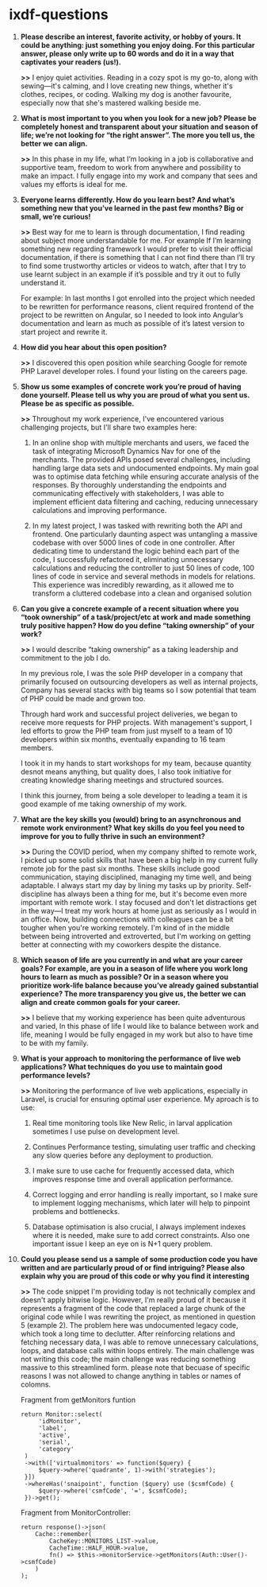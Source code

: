 # ixdf-questions
1. **Please describe an interest, favorite activity, or hobby of yours. It could be anything: just something you enjoy doing. For this particular answer, please only write up to 60 words and do it in a way that captivates your readers (us!).**
 
    **>>** I enjoy quiet activities. Reading in a cozy spot is my go-to, along with sewing—it's calming, and I love creating new things, whether it's clothes, recipes, or coding. Walking my dog is another favourite, especially now that she's mastered walking beside me. 

2. **What is most important to you when you look for a new job? Please be completely honest and transparent about your situation and season of life; we’re not looking for “the right answer”. The more you tell us, the better we can align.**

    **>>** In this phase in my life, what I’m looking in a job is collaborative and supportive team, freedom to work from anywhere and possibility to make an impact. I fully engage into my work and company that sees and values my efforts is ideal for me. 

3. **Everyone learns differently. How do you learn best? And what’s something new that you’ve learned in the past few months? Big or small, we’re curious!**

    **>>** Best way for me to learn is through documentation, I find reading about subject more understandable for me. For example If I’m learning something new regarding framework I would prefer to visit their official documentation, if there is something that I can not find there than I’ll try to find some trustworthy articles or videos to watch, after that I try to use learnt subject in an example if it’s possible and  try it out to fully understand it.  

    For example: In last months I got enrolled into the project which needed to be rewritten for performance reasons, client required frontend of the project to be rewritten on Angular, so I needed to look into Angular’s documentation and learn as much as possible of it’s latest version to start project and rewrite it. 

4. **How did you hear about this open position?**

    **>>** I discovered this open position while searching Google for remote PHP Laravel developer roles. I found your listing on the careers page.

5. **Show us some examples of concrete work you’re proud of having done yourself. Please tell us why you are proud of what you sent us. Please be as specific as possible.**

    **>>** Throughout my work experience, I've encountered various challenging projects, but I'll share two examples here:

    1. In an online shop with multiple merchants and users, we faced the task of integrating Microsoft Dynamics Nav for one of the merchants. The provided APIs posed several challenges, including handling large data sets and undocumented endpoints. My main goal was to optimise data fetching while ensuring accurate analysis of the responses. By thoroughly understanding the endpoints and communicating effectively with stakeholders, I was able to implement efficient data filtering and caching, reducing unnecessary calculations and improving performance.
    
    2. In my latest project, I was tasked with rewriting both the API and frontend. One particularly daunting aspect was untangling a massive codebase with over 5000 lines of code in one controller. After dedicating time to understand the logic behind each part of the code, I successfully refactored it, eliminating unnecessary calculations and reducing the controller to just 50 lines of code, 100 lines of code in service and several methods in models for relations. This experience was incredibly rewarding, as it allowed me to transform a cluttered codebase into a clean and organised solution 

6. **Can you give a concrete example of a recent situation where you “took ownership” of a task/project/etc at work and made something truly positive happen? How do you define “taking ownership” of your work?**

    **>>** I would describe “taking ownership” as a taking leadership and commitment to the job I do.

    In my previous role, I was the sole PHP developer in a company that primarily focused on outsourcing developers as well as internal projects, Company has several stacks with big teams so I sow potential that team of PHP could be made and grown too.

    Through hard work and successful project deliveries, we began to receive more requests for PHP projects. With management's support, I led efforts to grow the PHP team from just myself to a team of 10 developers within six months, eventually expanding to 16 team members.

    I took it in my hands to start workshops for my team, because quantity desnot means anything, but quality does, I also took initiative for creating knowledge sharing meetings and structured sources.

    I think this journey, from being a sole developer to leading a team it is good example of me taking ownership of my work. 

7. **What are the key skills you (would) bring to an asynchronous and remote work environment? What key skills do you feel you need to improve for you to fully thrive in such an environment?**

    **>>** During the COVID period, when my company shifted to remote work, I picked up some solid skills that have been a big help in my current fully remote job for the past six months.
These skills include good communication, staying disciplined, managing my time well, and being adaptable. I always start my day by lining my tasks up by priority.
    Self-discipline has always been a thing for me, but it's become even more important with remote work. I stay focused and don't let distractions get in the way—I treat my work hours at home just as seriously as I would in an office.
    Now, building connections with colleagues can be a bit tougher when you're working remotely. I'm kind of in the middle between being introverted and extroverted, but I'm working on getting better at connecting with my coworkers despite the distance.

8. **Which season of life are you currently in and what are your career goals? For example, are you in a season of life where you work long hours to learn as much as possible? Or in a season where you prioritize work-life balance because you’ve already gained substantial experience? The more transparency you give us, the better we can align and create common goals for your career.**

     **>>** I believe that my working experience has been quite adventurous and varied, In this phase of life I would like to balance between work and life, meaning I would be fully engaged in my work but also to have time to be with my family.
 
9. **What is your approach to monitoring the performance of live web applications? What techniques do you use to maintain good performance levels?**

    **>>** Monitoring the performance of live web applications, especially in Laravel, is crucial for ensuring optimal user experience. My aproach is to use:

    1. Real time monitoring tools like New Relic, in larval application sometimes I use pulse on development level.
       
    3. Continues Performance testing, simulating user traffic and checking any slow queries before any deployment to production.
       
    5. I make sure to use cache  for frequently accessed data, which improves response time and overall application performance.
       
    7. Correct logging and error handling is really important, so I make sure to implement logging mechanisms, which later will help to pinpoint problems and bottlenecks.
       
    9. Database optimisation is also crucial, I always implement indexes where it is needed, make sure to add correct constraints. Also one important issue I keep an eye on is N+1 query problem.
  
10. **Could you please send us a sample of some production code you have written and are particularly proud of or find intriguing? Please also explain why you are proud of this code or why you find it interesting**

    **>>** The code snippet I'm providing today is not technically complex and doesn't apply bitwise logic. However, I'm really proud of it because it represents a fragment of the code that replaced a large chunk of the original code while I was rewriting the project, as mentioned in question 5 (example 2). The problem here was undocumented legacy code, which took a long time to declutter. After reinforcing relations and fetching necessary data, I was able to remove unnecessary calculations, loops, and database calls within loops entirely. The main challenge was not writing this code; the main challenge was reducing something massive to this streamlined form. please note that becuase of specific reasons I was not allowed to change anything in tables or names of colomns.

    Fragment from getMonitors funtion
    
        return Monitor::select(
             'idMonitor',
             'label',
             'active',
             'serial',
             'category'
         )
         ->with(['virtualmonitors' => function($query) {
             $query->where('quadrante', 1)->with('strategies');
         }])
         ->whereHas('snaipoint', function ($query) use ($csmfCode) {
             $query->where('csmfCode', '=', $csmfCode);
         })->get();

    Fragment from MonitorController:

        return response()->json(
            Cache::remember(
                CacheKey::MONITORS_LIST->value,
                CacheTime::HALF_HOUR->value,
                fn() => $this->monitorService->getMonitors(Auth::User()->csmfCode)
            )
        );
